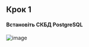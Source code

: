 ## Крок 1
#### Встановіть СКБД PostgreSQL
![image](https://user-images.githubusercontent.com/56130345/204784557-aae4fe00-4895-4ad4-bc97-0019112932b5.png)
